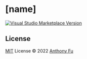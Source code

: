 # [name]

<a href="https://marketplace.visualstudio.com/items?itemName=murong.[name]" target="__blank"><img src="https://img.shields.io/visual-studio-marketplace/v/murong.[name].svg?color=eee&amp;label=VS%20Code%20Marketplace&logo=visual-studio-code" alt="Visual Studio Marketplace Version" /></a>

## License

[MIT](./LICENSE) License © 2022 [Anthony Fu](https://github.com/antfu)
